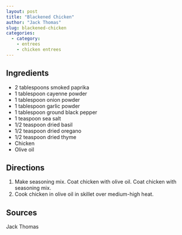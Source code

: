 ```yaml
---
layout: post
title: "Blackened Chicken"
author: "Jack Thomas"
slug: blackened-chicken
categories:
  - category:
    - entrees
    - chicken entrees
---
```


## Ingredients

- 2 tablespoons smoked paprika
- 1 tablespoon cayenne powder
- 1 tablespoon onion powder
- 1 tablespoon garlic powder
- 1 tablespoon ground black pepper
- 1 teaspoon sea salt
- 1/2 teaspoon dried basil
- 1/2 teaspoon dried oregano
- 1/2 teaspoon dried thyme
- Chicken
- Olive oil

## Directions

1. Make seasoning mix. Coat chicken with olive oil. Coat chicken with seasoning mix.
2. Cook chicken in olive oil in skillet over medium-high heat.

## Sources

Jack Thomas
